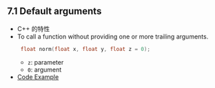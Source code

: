## 7.1 Default arguments

- C++ 的特性
- To call a function without providing one or more trailing arguments.
    ```c++
     float norm(float x, float y, float z = 0);
    ```
    - `z`: parameter
    - `0`: argument
- [Code Example](../../suet/chapter7/default_argument.cpp)
